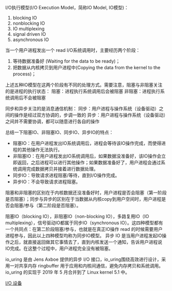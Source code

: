 I/O执行模型(I/O Execution Model，简称IO Model, IO模型)：
1. blocking IO
2. nonblocking IO
3. IO multiplexing
4. signal driven IO
5. asynchronous IO

当一个用户进程发出一个 read I/O系统调用时，主要经历两个阶段：
1. 等待数据准备好 (Waiting for the data to be ready)；
2. 把数据从内核拷贝到用户进程中(Copying the data from the kernel to the process)；

上述五种IO模型在这两个阶段有不同的处理方式。需要注意，阻塞与非阻塞关注的是进程的执行状态：
阻塞：进程执行系统调用后会被阻塞
非阻塞：进程执行系统调用后不会被阻塞

同步和异步关注的是消息通信机制：
同步：用户进程与操作系统（设备驱动）之间的操作是经过双方协调的，步调一致的
异步：用户进程与操作系统（设备驱动）之间并不需要协调，都可以随意进行各自的操作

总结一下阻塞IO、非阻塞IO、同步IO、异步IO的特点：
* 阻塞IO：在用户进程发出IO系统调用后，进程会等待该IO操作完成，而使得进程的其他操作无法执行。
* 非阻塞IO：在用户进程发出IO系统调用后，如果数据没准备好，该IO操作会立即返回，之后进程可以进行其他操作；如果数据准备好了，用户进程会通过系统调用完成数据拷贝并接着进行数据处理。
* 同步IO：导致请求进程阻塞/等待，直到I/O操作完成。
* 异步IO：不会导致请求进程阻塞。

阻塞和非阻塞的区别在于内核数据还没准备好时，用户进程是否会阻塞（第一阶段是否阻塞）；同步与异步的区别在于当数据从内核copy到用户空间时，用户进程是否会阻塞/参与（第二阶段是否阻塞）。

阻塞IO（blocking IO），非阻塞IO（non-blocking IO），多路复用IO（IO multiplexing），信号驱动IO都属于同步IO（synchronous IO）。这四种模型都有一个共同点：在第二阶段阻塞/参与，也就是在真正IO操作 read 的时候需要用户进程参与，因此以上四种模型均称为同步IO模型。
异步 IO 是当用户进程发起IO操作之后，就直接返回做其它事情去了，直到内核发送一个通知，告诉用户进程说IO完成。在这整个过程中，用户进程完全没有被阻塞。

io_uring 是由 Jens Axboe 提供的异步 I/O 接口，io_uring围绕高效进行设计，采用一对共享内存 ringbuffer 用于应用和内核间通信，避免内存拷贝和系统调用。io_uring 的实现于 2019 年 5 月合并到了 Linux kernel 5.1 中。

[I/O 设备](http://rcore-os.cn/rCore-Tutorial-Book-v3/chapter9/1io-interface.html)  
